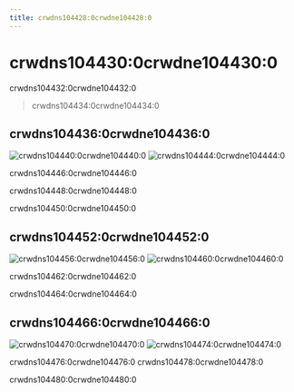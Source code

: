```yaml
---
title: crwdns104428:0crwdne104428:0
---
```


# crwdns104430:0crwdne104430:0

<p class="description">crwdns104432:0crwdne104432:0</p>

> crwdns104434:0crwdne104434:0

## crwdns104436:0crwdne104436:0

![crwdns104440:0crwdne104440:0](crwdns104438:0crwdne104438:0) ![crwdns104444:0crwdne104444:0](crwdns104442:0crwdne104442:0)

crwdns104446:0crwdne104446:0

crwdns104448:0crwdne104448:0

crwdns104450:0crwdne104450:0

## crwdns104452:0crwdne104452:0

![crwdns104456:0crwdne104456:0](crwdns104454:0crwdne104454:0) ![crwdns104460:0crwdne104460:0](crwdns104458:0crwdne104458:0)

crwdns104462:0crwdne104462:0

crwdns104464:0crwdne104464:0

## crwdns104466:0crwdne104466:0

![crwdns104470:0crwdne104470:0](crwdns104468:0crwdne104468:0) ![crwdns104474:0crwdne104474:0](crwdns104472:0crwdne104472:0)

crwdns104476:0crwdne104476:0 crwdns104478:0crwdne104478:0

crwdns104480:0crwdne104480:0
